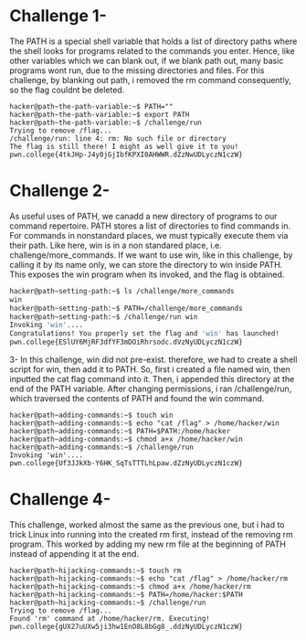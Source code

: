# Challenge 1-
The PATH is a special shell variable that holds a list of directory paths where the shell looks for programs related to the commands you enter.
Hence, like other variables which we can blank out, if we blank path out, many basic programs wont run, due to the missing directories and files.
For this challenge, by blanking out path, i removed the rm command consequently, so the flag couldnt be deleted.
```
hacker@path~the-path-variable:~$ PATH=""
hacker@path~the-path-variable:~$ export PATH
hacker@path~the-path-variable:~$ /challenge/run
Trying to remove /flag...
/challenge/run: line 4: rm: No such file or directory
The flag is still there! I might as well give it to you!
pwn.college{4tkJHp-J4y0jGjIbfKPXI0AHWWR.dZzNwUDLyczN1czW}
```
# Challenge 2-
As useful uses of PATH, we canadd a new directory of programs to our command repertoire.
PATH stores a list of directories to find commands in. For commands in nonstandard places, we must typically execute them via their path.
Like here, win is in a non standared place, i.e. challenge/more_commands.
If we want to use win, like in this challenge, by calling it by its name only, we can store the directory to win inside PATH.
This exposes the win program when its invoked, and the flag is obtained.
```bash
hacker@path~setting-path:~$ ls /challenge/more_commands
win
hacker@path~setting-path:~$ PATH=/challenge/more_commands
hacker@path~setting-path:~$ /challenge/run win
Invoking 'win'....
Congratulations! You properly set the flag and 'win' has launched!
pwn.college{ESlUY6MjRF3dfYF3mDOiRhrsodc.dVzNyUDLyczN1czW}
```
3-
In this challenge, win did not pre-exist.
therefore, we had to create a shell script for win, then add it to PATH.
So, first i created a file named win, then inputted the cat flag command into it.
Then, i appended this directory at the end of the PATH variable.
After changing permissions, i ran /challenge/run, which traversed the contents of PATH and found the win command.
```
hacker@path~adding-commands:~$ touch win
hacker@path~adding-commands:~$ echo "cat /flag" > /home/hacker/win
hacker@path~adding-commands:~$ PATH=$PATH:/home/hacker
hacker@path~adding-commands:~$ chmod a+x /home/hacker/win
hacker@path~adding-commands:~$ /challenge/run
Invoking 'win'....
pwn.college{Uf3JJkXb-Y6HK_SqTsTTTLhLpaw.dZzNyUDLyczN1czW}
```
# Challenge 4-
This challenge, worked almost the same as the previous one, but i had to trick Linux into running into the created rm first, instead of the removing rm program.
This worked by adding my new rm file at the beginning of PATH instead of appending it at the end.
```
hacker@path~hijacking-commands:~$ touch rm
hacker@path~hijacking-commands:~$ echo "cat /flag" > /home/hacker/rm
hacker@path~hijacking-commands:~$ chmod a+x /home/hacker/rm
hacker@path~hijacking-commands:~$ PATH=/home/hacker:$PATH
hacker@path~hijacking-commands:~$ /challenge/run
Trying to remove /flag...
Found 'rm' command at /home/hacker/rm. Executing!
pwn.college{gUX27uUXw5ji3hw1EnO8L8bGg8_.ddzNyUDLyczN1czW}
```
